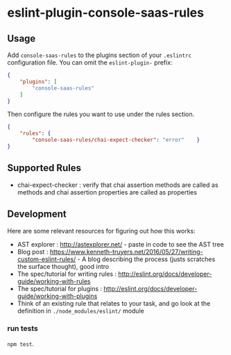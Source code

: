 # eslint-plugin-console-saas-rules

## Usage

Add `console-saas-rules` to the plugins section of your `.eslintrc` configuration file. You can omit the `eslint-plugin-` prefix:

```json
{
    "plugins": [
        "console-saas-rules"
    ]
}
```

Then configure the rules you want to use under the rules section.

```json
{
    "rules": {
        "console-saas-rules/chai-expect-checker": "error"    }
}
```

## Supported Rules

* chai-expect-checker : verify that chai assertion methods are called as methods and chai assertion properties are called as properties

## Development

Here are some relevant resources for figuring out how this works:

* AST explorer : http://astexplorer.net/ - paste in code to see the AST tree
* Blog post : https://www.kenneth-truyers.net/2016/05/27/writing-custom-eslint-rules/ - A blog describing the process (justs scratches the surface thought), good intro
* The spec/tutorial for writing rules : http://eslint.org/docs/developer-guide/working-with-rules
* The spec/tutorial for plugins : http://eslint.org/docs/developer-guide/working-with-plugins
* Think of an existing rule that relates to your task, and go look at the definition in `./node_modules/eslint/` module

### run tests

`npm test`.



